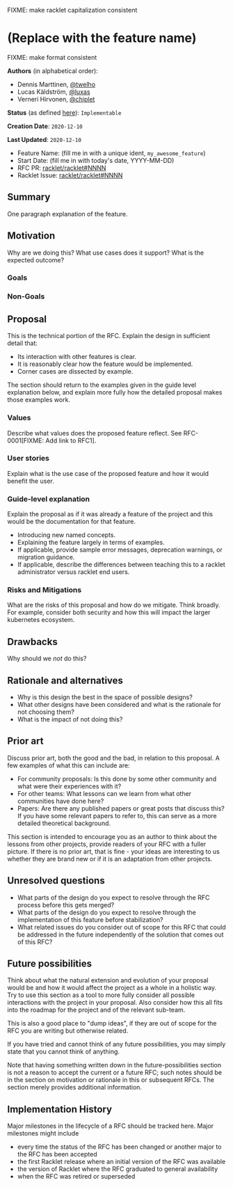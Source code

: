 FIXME: make racklet capitalization consistent

# (Replace with the feature name)

FIXME: make format consistent

**Authors** (in alphabetical order):

- Dennis Marttinen, [@twelho](https://github.com/twelho)
- Lucas Käldström, [@luxas](https://github.com/luxas)
- Verneri Hirvonen, [@chiplet](https://github.com/chiplet)

**Status** (as defined [here]): `Implementable`

[here]: https://github.com/kubernetes/enhancements/blob/master/keps/0001-kubernetes-enhancement-proposal-process.md#kep-metadata

**Creation Date**: `2020-12-10`

**Last Updated**: `2020-12-10`


- Feature Name: (fill me in with a unique ident, `my_awesome_feature`)
- Start Date: (fill me in with today's date, YYYY-MM-DD)
- RFC PR: [racklet/racklet#NNNN](https://github.com/racklet/racklet/pull/NNNN)
- Racklet Issue: [racklet/racklet#NNNN](https://github.com/racklet/racklet/issues/NNNN)



## Summary
[summary]: #summary

One paragraph explanation of the feature.

## Motivation
[motivation]: #motivation

Why are we doing this? What use cases does it support? What is the expected outcome?

### Goals

### Non-Goals

## Proposal
This is the technical portion of the RFC. Explain the design in sufficient detail that:

- Its interaction with other features is clear.
- It is reasonably clear how the feature would be implemented.
- Corner cases are dissected by example.

The section should return to the examples given in the guide level explanation below, and explain more fully how the detailed proposal makes those examples work.

### Values
Describe what values does the proposed feature reflect. See RFC-0001[FIXME: Add link to RFC1].
### User stories
Explain what is the use case of the proposed feature and how it would benefit the user.
### Guide-level explanation
[guide-level-explanation]: #guide-level-explanation

Explain the proposal as if it was already a feature of the project and this would be the documentation for that feature.

- Introducing new named concepts.
- Explaining the feature largely in terms of examples.
- If applicable, provide sample error messages, deprecation warnings, or migration guidance.
- If applicable, describe the differences between teaching this to a racklet administrator versus racklet end users.

### Risks and Mitigations
What are the risks of this proposal and how do we mitigate.
Think broadly.
For example, consider both security and how this will impact the larger kubernetes ecosystem.

## Drawbacks
[drawbacks]: #drawbacks

Why should we *not* do this?

## Rationale and alternatives
[rationale-and-alternatives]: #rationale-and-alternatives

- Why is this design the best in the space of possible designs?
- What other designs have been considered and what is the rationale for not choosing them?
- What is the impact of not doing this?

## Prior art
[prior-art]: #prior-art

Discuss prior art, both the good and the bad, in relation to this proposal.
A few examples of what this can include are:

- For community proposals: Is this done by some other community and what were their experiences with it?
- For other teams: What lessons can we learn from what other communities have done here?
- Papers: Are there any published papers or great posts that discuss this? If you have some relevant papers to refer to, this can serve as a more detailed theoretical background.

This section is intended to encourage you as an author to think about the lessons from other projects, provide readers of your RFC with a fuller picture.
If there is no prior art, that is fine - your ideas are interesting to us whether they are brand new or if it is an adaptation from other projects.


## Unresolved questions
[unresolved-questions]: #unresolved-questions

- What parts of the design do you expect to resolve through the RFC process before this gets merged?
- What parts of the design do you expect to resolve through the implementation of this feature before stabilization?
- What related issues do you consider out of scope for this RFC that could be addressed in the future independently of the solution that comes out of this RFC?

## Future possibilities
[future-possibilities]: #future-possibilities

Think about what the natural extension and evolution of your proposal would
be and how it would affect the project as a whole in a holistic
way. Try to use this section as a tool to more fully consider all possible
interactions with the project in your proposal.
Also consider how this all fits into the roadmap for the project
and of the relevant sub-team.

This is also a good place to "dump ideas", if they are out of scope for the
RFC you are writing but otherwise related.

If you have tried and cannot think of any future possibilities,
you may simply state that you cannot think of anything.

Note that having something written down in the future-possibilities section
is not a reason to accept the current or a future RFC; such notes should be
in the section on motivation or rationale in this or subsequent RFCs.
The section merely provides additional information.

## Implementation History

Major milestones in the lifecycle of a RFC should be tracked here.
Major milestones might include

- every time the status of the RFC has been changed or another major to the RFC has been accepted
- the first Racklet release where an initial version of the RFC was available
- the version of Racklet where the RFC graduated to general availability
- when the RFC was retired or superseded
